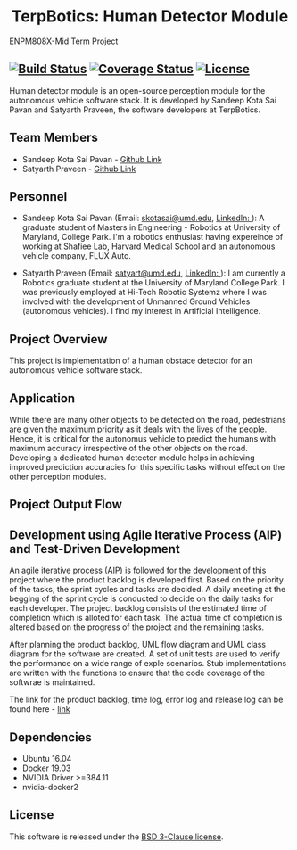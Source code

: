<h1 align="center"> TerpBotics: Human Detector Module
</h1>
ENPM808X-Mid Term Project

[![Build Status](https://travis-ci.org/sandeep-kota/TerpBotics-Perception-Module.svg?branch=devel)](https://travis-ci.org/sandeep-kota/TerpBotics-Perception-Module)
[![Coverage Status](https://coveralls.io/repos/github/sandeep-kota/TerpBotics-Perception-Module/badge.svg?branch=devel)](https://coveralls.io/github/sandeep-kota/TerpBotics-Perception-Module?branch=devel)
[![License](https://img.shields.io/badge/License-BSD%203--Clause-blue.svg)](https://opensource.org/licenses/BSD-3-Clause)
---

Human detector module is an open-source perception module for the autonomous vehicle software stack. It is developed by Sandeep Kota Sai Pavan and Satyarth Praveen, the software developers at TerpBotics.

## Team Members
- Sandeep Kota Sai Pavan - [Github Link](https://github.com/sandeep-kota)
- Satyarth Praveen - [Github Link](https://github.com/satyarth934)

## Personnel
 - Sandeep Kota Sai Pavan (Email: skotasai@umd.edu, [LinkedIn: ](https://www.linkedin.com/in/sandeepkota341997/)): A graduate student of Masters in Engineering - Robotics at University of Maryland, College Park. I'm a robotics enthusiast having expereince of working at Shafiee Lab, Harvard Medical School and an autonomous vehicle company, FLUX Auto. 

  - Satyarth Praveen (Email: satyart@umd.edu, [LinkedIn: ](https://www.linkedin.com/in/satyarth934/)): I am currently a Robotics graduate student at the University of Maryland College Park.
I was previously employed at Hi-Tech Robotic Systemz where I was involved with the development of Unmanned Ground Vehicles (autonomous vehicles). I find my interest in Artificial Intelligence.


## Project Overview
This project is implementation of a human obstace detector for an autonomous vehicle software stack. 

## Application

While there are many other objects to be detected on the road, pedestrians are given the maximum priority as it deals with the lives of the people. Hence, it is critical for the autonomus vehicle to predict the humans with maximum accuracy irrespective of the other objects on the road. Developing a dedicated human detector module helps in achieving improved prediction accuracies for this specific tasks without effect on the other perception modules.


## Project Output Flow


## Development using Agile Iterative Process (AIP) and Test-Driven Development

An agile iterative process (AIP) is followed for the development of this project where the product backlog is developed first. Based on the priority of the tasks, the sprint cycles and tasks are decided. A daily meeting at the begging of the sprint cycle is conducted to decide on the daily tasks for each developer. The project backlog consists of the estimated time of completion which is alloted for each task. The actual time of completion is altered based on the progress of the project and the remaining tasks.

After planning the product backlog, UML flow diagram and UML class diagram for the software are created. A set of unit tests are used to verify the performance on a wide range of exple scenarios. Stub implementations are written with the functions to ensure that the code coverage of the softwrae is maintained.

The link for the product backlog, time log, error log and release log can be found here - [link](https://docs.google.com/spreadsheets/d/1rYvf9irYzHiKXC8cMER0napgb6baDQarvmbKatu3GEE/edit#gid=0) 

## Dependencies

 - Ubuntu 16.04
 - Docker 19.03
 - NVIDIA Driver >=384.11
 - nvidia-docker2


## License

This software is released under the [BSD 3-Clause license](./LICENSE.txt). 

